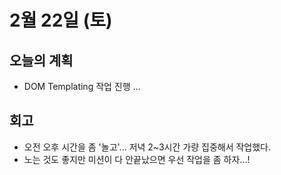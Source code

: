 # 2월 22일 \(토\)

## 오늘의 계획

* DOM Templating 작업 진행 ...

## 회고

* 오전 오후 시간을 좀 '놀고'... 저녁 2~3시간 가량 집중해서 작업했다.
* 노는 것도 좋지만 미션이 다 안끝났으면 우선 작업을 좀 하자...!

